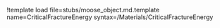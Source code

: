 !template load file=stubs/moose_object.md.template name=CriticalFractureEnergy syntax=/Materials/CriticalFractureEnergy